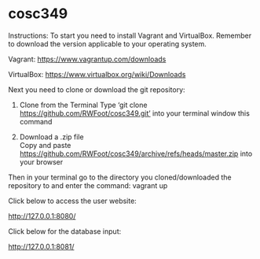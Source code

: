 # cosc349

Instructions:
To start you need to install Vagrant and VirtualBox. Remember to download the version applicable to your operating system. 

Vagrant: https://www.vagrantup.com/downloads

VirtualBox: https://www.virtualbox.org/wiki/Downloads

Next you need to clone or download the git repository:
1. Clone from the Terminal
Type ‘git clone https://github.com/RWFoot/cosc349.git’ into your terminal window this command

2. Download a .zip file  
Copy and paste https://github.com/RWFoot/cosc349/archive/refs/heads/master.zip into your browser

Then in your terminal go to the directory you cloned/downloaded the repository to and enter the command: vagrant up

Click below to access the user website:

http://127.0.0.1:8080/


Click below for the database input:

http://127.0.0.1:8081/
